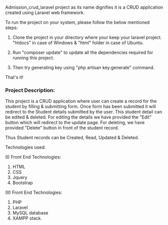 Admission_crud_laravel project as its name dignifies it is a CRUD application created using Laravel web framework.

To run the project on your system, please follow the below mentioned steps:

1. Clone the project in your directory where your keep your laravel project. "htdocs" in case of Windows & "html" folder in case of Ubuntu.

2. Run "composer update" to update all the dependencies required for running this project.

3. Then try generating key using "php artisan key:generate" command.

That's it!

<h3><b>Project Description:</b></h3>

This project is a CRUD application where user can create a record for the student by filling & submitting form.
Once form has been submitted it will redirect to the Student details submitted by the user.
This student detail can be edited & deleted.
For editing the details we have provided the "Edit" button which will redirect to the update page.
For deleting, we have provided "Delete" button in front of the student record.

Thus Student records can be Created, Read, Updated & Deleted.

Technologies used:

(I) Front End Technologies:

1. HTML
2. CSS
3. Jquery
4. Bootstrap

(II) Front End Technologies:

1. PHP
2. Laravel
3. MySQL database
4. XAMPP stack.
